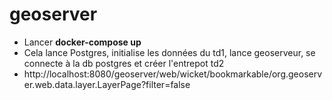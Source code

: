 # geoserver

- Lancer **docker-compose up**
- Cela lance Postgres, initialise les données du td1, lance geoserveur, se connecte à la db postgres et créer l'entrepot td2
- http://localhost:8080/geoserver/web/wicket/bookmarkable/org.geoserver.web.data.layer.LayerPage?filter=false
